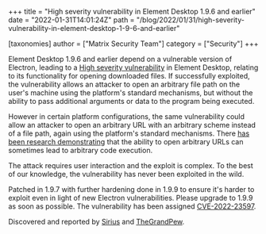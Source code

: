 +++
title = "High severity vulnerability in Element Desktop 1.9.6 and earlier"
date = "2022-01-31T14:01:24Z"
path = "/blog/2022/01/31/high-severity-vulnerability-in-element-desktop-1-9-6-and-earlier"

[taxonomies]
author = ["Matrix Security Team"]
category = ["Security"]
+++

Element Desktop 1.9.6 and earlier depend on a vulnerable version of Electron, leading to a [High severity vulnerability](https://github.com/vector-im/element-desktop/security/advisories/GHSA-mjrg-9f8r-h3m7) in Element Desktop, relating to its functionality for opening downloaded files. If successfully exploited, the vulnerability allows an attacker to open an arbitrary file path on the user's machine using the platform's standard mechanisms, but without the ability to pass additional arguments or data to the program being executed.

However in certain platform configurations, the same vulnerability could allow an attacker to open an arbitrary URL with an arbitrary scheme instead of a file path, again using the platform's standard mechanisms. There [has been research demonstrating](https://positive.security/blog/url-open-rce) that the ability to open arbitrary URLs can sometimes lead to arbitrary code execution.

The attack requires user interaction and the exploit is complex. To the best of our knowledge, the vulnerability has never been exploited in the wild.

Patched in 1.9.7 with further hardening done in 1.9.9 to ensure it's harder to exploit even in light of new Electron vulnerabilities. Please upgrade to 1.9.9 as soon as possible. The vulnerability has been assigned [CVE-2022-23597](https://cve.mitre.org/cgi-bin/cvename.cgi?name=CVE-2022-23597).

Discovered and reported by [Sirius](https://github.com/msrkp) and [TheGrandPew](https://github.com/TheGrandPew).
